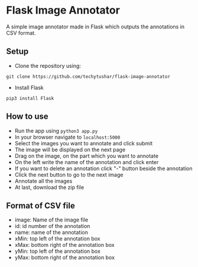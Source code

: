 # Flask Image Annotator

A simple image annotator made in Flask which outputs the annotations in CSV format.


## Setup

* Clone the repository using:
```
git clone https://github.com/techytushar/flask-image-annotator
```
* Install Flask
```
pip3 install Flask
```

## How to use

* Run the app using `python3 app.py`
* In your browser navigate to `localhost:5000`
* Select the images you want to annotate and click submit
* The image will be displayed on the next page
* Drag on the image, on the part which you want to annotate
* On the left write the name of the annotation and click enter
* If you want to delete an annotation click "-" button beside the annotation
* Click the next button to go to the next image
* Annotate all the images
* At last, download the zip file

## Format of CSV file

* image: Name of the image file
* id: id number of the annotation
* name: name of the annotation
* xMin: top left of the annotation box
* xMax: bottom right of the annotation box
* yMin: top left of the annotation box
* yMax: bottom right of the annotation box
